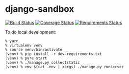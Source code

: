 # django-sandbox

[![Build Status](https://travis-ci.org/luizribeiro/django-sandbox.svg?branch=master)](https://travis-ci.org/luizribeiro/django-sandbox) [![Coverage Status](https://coveralls.io/repos/github/luizribeiro/django-sandbox/badge.svg)](https://coveralls.io/github/luizribeiro/django-sandbox) [![Requirements Status](https://requires.io/github/luizribeiro/django-sandbox/requirements.svg?branch=master)](https://requires.io/github/luizribeiro/django-sandbox/requirements/?branch=master)

To do local development:

```
% yarn
% virtualenv venv
% source venv/bin/activate
(venv) % pip install -r dev-requirements.txt
(venv) % pyre start
(venv) % ./manage.py collectstatic
(venv) % env $(cat .env | xargs) ./manage.py runserver
```
